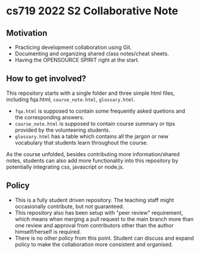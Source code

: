 # cs719 2022 S2 Collaborative Note

## Motivation

- Practicing development collaboration using Git.
- Documenting and organizing shared class notes/cheat sheets.
- Having the OPENSOURCE SPIRIT right at the start.

## How to get involved?

This repository starts with a single folder and three simple html files, including fqa.html, `course_note.html`, `glossary.html`.

- `fqa.html` is supposed to contain some frequently asked quetions and the corresponding answers. 
- `course_note.html` is supposed to contain course summary or tips provided by the volunteering students.
- `glossary.html` has a table which contains all the jargon or new vocabulary that students learn throughout the course.


As the course unfolded, besides contributing more information/shared notes, students can also add more functionality into this repository by potentially integrating css, javascript or node.js.

## Policy

- This is a fully student driven repository. The teaching staff might occasionally contribute, but not guaranteed.
- This repository also has been setup with "peer review" requirement, which means when merging a pull request to the main branch more than one review and approval from contributors other than the author himself/herself is required.
- There is no other policy from this point. Student can discuss and expand policy to make the collaboration more consistent and organised.

